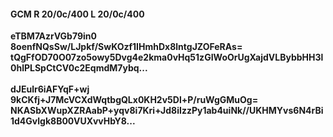 #### GCM R 20/0c/400 L 20/0c/400
**eTBM7AzrVGb79in0**<br/>**8oenfNQsSw/LJpkf/SwKOzf1IHmhDx8lntgJZOFeRAs=**<br/>**tQgFfOD70O07zo5owy5Dvg4e2kma0vHq51zGIWoOrUgXajdVLBybbHH3l0hlPLSpCtCV0c2EqmdM7ybq...**<br/><br/>
**dJEulr6iAFYqF+wj**<br/>**9kCKfj+J7McVCXdWqtbgQLx0KH2v5Dl+P/ruWgGMuOg=**<br/>**NKASbXWupXZRAabP+yqv8i7Kri+Jd8iIzzPy1ab4uiNk//UKHMYvs6N4rBi1d4Gvlgk8B00VUXvvHbY8...**